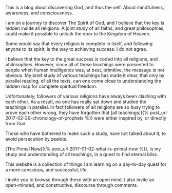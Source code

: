 ---
---

This is a blog about discovering God, and thus the self. About mindfulness, awareness, and consciousness.

I am on a journey to discover The Spirit of God, and I believe that the key is hidden inside all religions. A joint study of all faiths, and great philosophies, could make it possible to unlock the door to the Kingdom of Heaven.

Some would say that every religion is complete in itself, and following anyone to its spirit, is the way to achieving success. I do not agree.

I believe that the key to the great success is coded into all religions, and philosophies. However, since all of these teachings were presented to people when human intelligence was, at best, primitive, the message is not obvious. My brief study of various teachings has made it clear, that only by parallel reading, of all the texts, can one come close to understanding the hidden map for complete spiritual freedom.

Unfortunately, followers of various religions have always been clashing with each other. As a result, no one has really sat down and studied the teachings in parallel. In fact followers of all religions are so busy trying to prove each other wrong, they have forgotten that [all teachings]({% post_url 2017-02-26-chronology-of-prophets %}) were either inspired by, or directly from God.

Those who have bothered to make such a study, have not talked about it, to avoid persecution by zealots.

[The Primal Now]({% post_url 2017-01-02-what-is-primal-now %}), is my study and understanding of all teachings, in a quest to find eternal bliss.

This website is a collection of things I am learning on a day-to-day quest for a more conscious, and successful, life.

I invite you to browse through these with an open mind. I also invite an open-minded, and constructive, discourse through comments.
